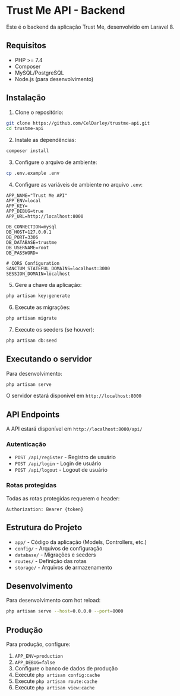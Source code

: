 # Trust Me API - Backend

Este é o backend da aplicação Trust Me, desenvolvido em Laravel 8.

## Requisitos

- PHP >= 7.4
- Composer
- MySQL/PostgreSQL
- Node.js (para desenvolvimento)

## Instalação

1. Clone o repositório:
```bash
git clone https://github.com/CelDarley/trustme-api.git
cd trustme-api
```

2. Instale as dependências:
```bash
composer install
```

3. Configure o arquivo de ambiente:
```bash
cp .env.example .env
```

4. Configure as variáveis de ambiente no arquivo `.env`:
```env
APP_NAME="Trust Me API"
APP_ENV=local
APP_KEY=
APP_DEBUG=true
APP_URL=http://localhost:8000

DB_CONNECTION=mysql
DB_HOST=127.0.0.1
DB_PORT=3306
DB_DATABASE=trustme
DB_USERNAME=root
DB_PASSWORD=

# CORS Configuration
SANCTUM_STATEFUL_DOMAINS=localhost:3000
SESSION_DOMAIN=localhost
```

5. Gere a chave da aplicação:
```bash
php artisan key:generate
```

6. Execute as migrações:
```bash
php artisan migrate
```

7. Execute os seeders (se houver):
```bash
php artisan db:seed
```

## Executando o servidor

Para desenvolvimento:
```bash
php artisan serve
```

O servidor estará disponível em `http://localhost:8000`

## API Endpoints

A API estará disponível em `http://localhost:8000/api/`

### Autenticação
- `POST /api/register` - Registro de usuário
- `POST /api/login` - Login de usuário
- `POST /api/logout` - Logout de usuário

### Rotas protegidas
Todas as rotas protegidas requerem o header:
```
Authorization: Bearer {token}
```

## Estrutura do Projeto

- `app/` - Código da aplicação (Models, Controllers, etc.)
- `config/` - Arquivos de configuração
- `database/` - Migrações e seeders
- `routes/` - Definição das rotas
- `storage/` - Arquivos de armazenamento

## Desenvolvimento

Para desenvolvimento com hot reload:
```bash
php artisan serve --host=0.0.0.0 --port=8000
```

## Produção

Para produção, configure:
1. `APP_ENV=production`
2. `APP_DEBUG=false`
3. Configure o banco de dados de produção
4. Execute `php artisan config:cache`
5. Execute `php artisan route:cache`
6. Execute `php artisan view:cache`

